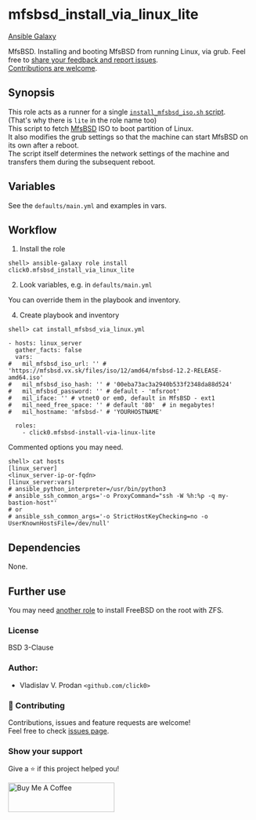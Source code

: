 # mfsbsd_install_via_linux_lite

[Ansible Galaxy](https://galaxy.ansible.com/click0/mfsbsd-install-via-linux-lite/)

MfsBSD. Installing and booting MfsBSD from running Linux, via grub.
Feel free to [share your feedback and report issues](https://github.com/click0/ansible-mfsbsd_install_via_linux_lite/issues).  
[Contributions are welcome](https://github.com/firstcontributions/first-contributions).  

## Synopsis

This role acts as a runner for a single [`install_mfsbsd_iso.sh` script](https://github.com/click0/FreeBSD-install-scripts/blob/master/install_mfsbsd_iso.sh).  
(That's why there is `lite` in the role name too)  
This script to fetch [MfsBSD](https://mfsbsd.vx.sk) ISO to boot partition of Linux.  
It also modifies the grub settings so that the machine can start MfsBSD on its own after a reboot.  
The script itself determines the network settings of the machine and transfers them during the subsequent reboot.

## Variables

See the `defaults/main.yml` and examples in vars.

## Workflow

1) Install the role

```
shell> ansible-galaxy role install click0.mfsbsd_install_via_linux_lite
```

2) Look variables, e.g. in `defaults/main.yml`

You can override them in the playbook and inventory.  

4) Create playbook and inventory

```
shell> cat install_mfsbsd_via_linux.yml

- hosts: linux_server
  gather_facts: false
  vars:
#   mil_mfsbsd_iso_url: '' # 'https://mfsbsd.vx.sk/files/iso/12/amd64/mfsbsd-12.2-RELEASE-amd64.iso'
#   mil_mfsbsd_iso_hash: '' # '00eba73ac3a2940b533f2348da88d524'
#   mil_mfsbsd_password: '' # default - 'mfsroot'
#   mil_iface: '' # vtnet0 or em0, default in MfsBSD - ext1
#   mil_need_free_space: '' # default '80'	# in megabytes!
#   mil_hostname: 'mfsbsd-' # 'YOURHOSTNAME'
  
  roles:
    - click0.mfsbsd-install-via-linux-lite
```

Commented options you may need.

```
shell> cat hosts
[linux_server]
<linux_server-ip-or-fqdn>
[linux_server:vars]
# ansible_python_interpreter=/usr/bin/python3
# ansible_ssh_common_args='-o ProxyCommand="ssh -W %h:%p -q my-bastion-host"'
# or
# ansible_ssh_common_args='-o StrictHostKeyChecking=no -o UserKnownHostsFile=/dev/null'
```

## Dependencies

None.

## Further use

You may need [another role](https://galaxy.ansible.com/click0/freebsd-install-on-zfs-lite/) to install FreeBSD on the root with ZFS.

### License

BSD 3-Clause

### Author:

- Vladislav V. Prodan `<github.com/click0>`

### 🤝 Contributing

Contributions, issues and feature requests are welcome!<br>
Feel free to check [issues page](https://github.com/click0/ansible-mfsbsd-install-via-linux-lite/issues).

### Show your support

Give a ⭐ if this project helped you!

<a href="https://www.buymeacoffee.com/click0" target="_blank"><img src="https://cdn.buymeacoffee.com/buttons/v2/default-orange.png" alt="Buy Me A Coffee" style="height: 60px !important;width: 217px !important;" ></a>

